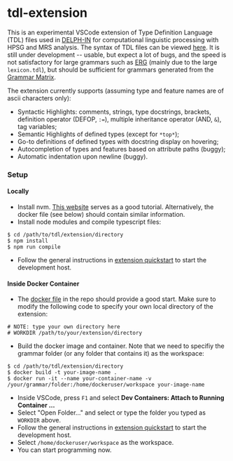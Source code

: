 # tdl-extension

This is an experimental VSCode extension of Type Definition Language (TDL) files used in [DELPH-IN](https://delph-in.github.io/docs/home/Home/) for computational linguistic processing with HPSG and MRS analysis. The syntax of TDL files can be viewed [here](https://delph-in.github.io/docs/tools/TdlRFC/). It is still under development -- usable, but expect a lot of bugs, and the speed is not satisfactory for large grammars such as [ERG](https://github.com/delph-in/erg) (mainly due to the large `lexicon.tdl`), but should be sufficient for grammars generated from the [Grammar Matrix](https://github.com/delph-in/matrix).

The extension currently supports (assuming type and feature names are of ascii characters only):

- Syntactic Highlights: comments, strings, type docstrings, brackets, definition operator (DEFOP, `:=`), multiple inheritance operator (AND, `&`), tag variables;
- Semantic Highlights of defined types (except for `*top*`);
- Go-to definitions of defined types with docstring display on hovering;
- Autocompletion of types and features based on attribute paths (buggy);
- Automatic indentation upon newline (buggy).

### Setup

#### Locally
- Install nvm. [This website](https://heynode.com/tutorial/install-nodejs-locally-nvm/) serves as a good tutorial. Alternatively, the docker file (see below) should contain similar information.
- Install node modules and compile typescript files:
```
$ cd /path/to/tdl/extension/directory
$ npm install
$ npm run compile
```
- Follow the general instructions in [extension quickstart](https://github.com/alexhsu-nlp/tdl-extension/blob/main/vsc-extension-quickstart.md) to start the development host.

#### Inside Docker Container
- The [docker file](https://github.com/alexhsu-nlp/tdl-extension/blob/main/Dockerfile) in the repo should provide a good start. Make sure to modify the following code to specify your own local directory of the extension:
```
# NOTE: type your own directory here
# WORKDIR /path/to/your/extension/directory
```
- Build the docker image and container. Note that we need to specifiy the grammar folder (or any folder that contains it) as the workspace:
```
$ cd /path/to/tdl/extension/directory
$ docker build -t your-image-name .
$ docker run -it --name your-container-name -v /your/grammar/folder:/home/dockeruser/workspace your-image-name
```
- Inside VSCode, press `F1` and select **Dev Containers: Attach to Running Container ...**
- Select "Open Folder..." and select or type the folder you typed as `WORKDIR` above.
- Follow the general instructions in [extension quickstart](https://github.com/alexhsu-nlp/tdl-extension/blob/main/vsc-extension-quickstart.md) to start the development host.
- Select `/home/dockeruser/workspace` as the workspace.
- You can start programming now.
